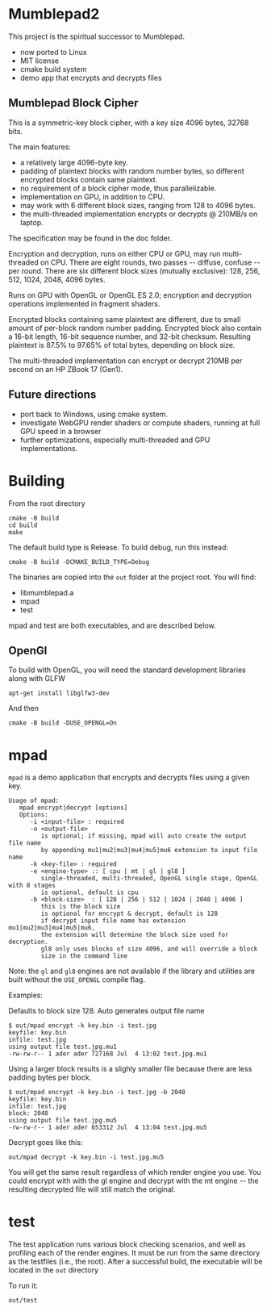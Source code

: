 # Mumblepad2

This project is the spiritual successor to Mumblepad.

- now ported to Linux
- MIT license
- cmake build system
- demo app that encrypts and decrypts files


## Mumblepad Block Cipher

This is a symmetric-key block cipher, with a key size 4096 bytes, 32768 bits.

The main features:
- a relatively large 4096-byte key.
- padding of plaintext blocks with random number bytes, so different encrypted blocks contain same plaintext.
- no requirement of a block cipher mode, thus parallelizable.
- implementation on GPU, in addition to CPU.
- may work with 6 different block sizes, ranging from 128 to 4096 bytes.
- the multi-threaded implementation encrypts or decrypts @ 210MB/s on laptop.

The specification may be found in the doc folder.

Encryption and decryption, runs on either CPU or GPU, may run multi-threaded on CPU.  There are eight rounds, two passes -- diffuse, confuse -- per round. There are six different block sizes (mutually exclusive): 128, 256, 512, 1024, 2048, 4096 bytes.

Runs on GPU with OpenGL or OpenGL ES 2.0; encryption and decryption operations implemented in fragment shaders.

Encrypted blocks containing same plaintext are different, due to small amount of per-block random number padding. Encrypted block also contain a 16-bit length, 16-bit sequence number, and 32-bit checksum.  Resulting plaintext is 87.5% to 97.65% of total bytes, depending on block size.

The multi-threaded implementation can encrypt or decrypt 210MB per second on an HP ZBook 17 (Gen1).




## Future directions
- port back to Windows, using cmake system.
- investigate WebGPU render shaders or compute shaders, running at full GPU speed in a browser
- further optimizations, especially multi-threaded and GPU implementations.

# Building

From the root directory

```
cmake -B build
cd build
make
```

The default build type is Release.  To build debug, run this instead:

    cmake -B build -DCMAKE_BUILD_TYPE=Debug

The binaries are copied into the `out` folder at the project root. You will find:
- libmumblepad.a
- mpad
- test

mpad and test are both executables, and are described below.

## OpenGl
To build with OpenGL, you will need the standard development libraries along with GLFW

    apt-get install libglfw3-dev

And then

    cmake -B build -DUSE_OPENGL=On

# mpad

`mpad` is a demo application that encrypts and decrypts files using a given key.


```
Usage of mpad:
   mpad encrypt|decrypt [options]
   Options:
      -i <input-file> : required
      -o <output-file> 
         is optional; if missing, mpad will auto create the output file name
         by appending mu1|mu2|mu3|mu4|mu5|mu6 extension to input file name
      -k <key-file> : required
      -e <engine-type> :: [ cpu | mt | gl | gl8 ]
         single-threaded, multi-threaded, OpenGL single stage, OpenGL with 8 stages
         is optional, default is cpu
      -b <block-size>  : [ 128 | 256 | 512 | 1024 | 2048 | 4096 ]
         this is the block size
         is optional for encrypt & decrypt, default is 128
         if decrypt input file name has extension mu1|mu2|mu3|mu4|mu5|mu6, 
         the extension will determine the block size used for decryption.
         gl8 only uses blocks of size 4096, and will override a block 
         size in the command line

```

Note:  the `gl` and `gl8` engines are not available if the library and utilities are built without the `USE_OPENGL` compile flag.

Examples:

Defaults to block size 128. Auto generates output file name
```
$ out/mpad encrypt -k key.bin -i test.jpg
keyfile: key.bin
infile: test.jpg
using output file test.jpg.mu1
-rw-rw-r-- 1 ader ader 727168 Jul  4 13:02 test.jpg.mu1
```

Using a larger block results is a slighly smaller file because there are less padding bytes per block.
```
$ out/mpad encrypt -k key.bin -i test.jpg -b 2048
keyfile: key.bin
infile: test.jpg
block: 2048
using output file test.jpg.mu5
-rw-rw-r-- 1 ader ader 653312 Jul  4 13:04 test.jpg.mu5
```

Decrypt goes like this:
```
out/mpad decrypt -k key.bin -i test.jpg.mu5
```

You will get the same result regardless of which render engine you use.  You could encrypt with with the gl engine and decrypt with the mt engine -- the resulting decrypted file will still match the original.


# test

The test application runs various block checking scenarios, and well as profiling each of the render engines.  It must be run from the same directory as the testfiles (i.e., the root).  After a successful build, the executable will be located in the `out` directory

To run it:

    out/test







